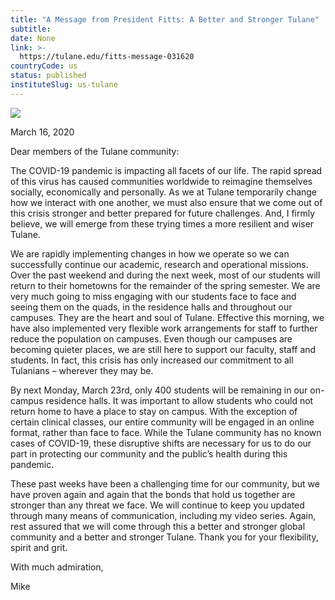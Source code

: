 ```yaml
---
title: "A Message from President Fitts: A Better and Stronger Tulane"
subtitle: 
date: None
link: >-
  https://tulane.edu/fitts-message-031620
countryCode: us
status: published
instituteSlug: us-tulane
---
```

![](https://tulane.edu/sites/all/themes/tulane/apple-touch-icon-120x120.png)

March 16, 2020



Dear members of the Tulane community:



The COVID-19 pandemic is impacting all facets of our life. The rapid spread of this virus has caused communities worldwide to reimagine themselves socially, economically and personally. As we at Tulane temporarily change how we interact with one another, we must also ensure that we come out of this crisis stronger and better prepared for future challenges. And, I firmly believe, we will emerge from these trying times a more resilient and wiser Tulane.



We are rapidly implementing changes in how we operate so we can successfully continue our academic, research and operational missions. Over the past weekend and during the next week, most of our students will return to their hometowns for the remainder of the spring semester. We are very much going to miss engaging with our students face to face and seeing them on the quads, in the residence halls and throughout our campuses. They are the heart and soul of Tulane. Effective this morning, we have also implemented very flexible work arrangements for staff to further reduce the population on campuses. Even though our campuses are becoming quieter places, we are still here to support our faculty, staff and students. In fact, this crisis has only increased our commitment to all Tulanians – wherever they may be.



By next Monday, March 23rd, only 400 students will be remaining in our on-campus residence halls. It was important to allow students who could not return home to have a place to stay on campus. With the exception of certain clinical classes, our entire community will be engaged in an online format, rather than face to face. While the Tulane community has no known cases of COVID-19, these disruptive shifts are necessary for us to do our part in protecting our community and the public’s health during this pandemic.



These past weeks have been a challenging time for our community, but we have proven again and again that the bonds that hold us together are stronger than any threat we face. We will continue to keep you updated through many means of communication, including my video series. Again, rest assured that we will come through this a better and stronger global community and a better and stronger Tulane. Thank you for your flexibility, spirit and grit.



With much admiration,

Mike